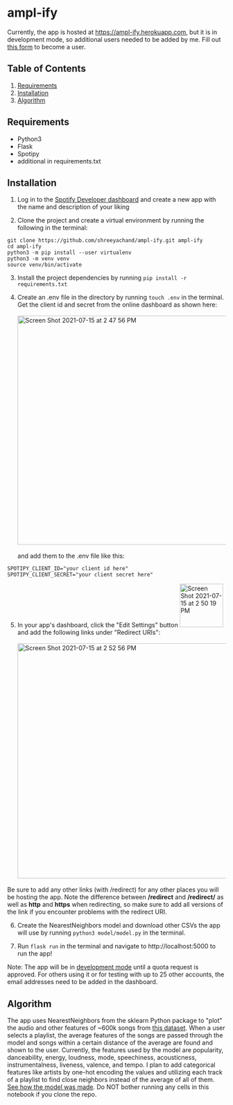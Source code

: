 # ampl-ify

Currently, the app is hosted at https://ampl-ify.herokuapp.com, but it is in development mode, so additional users needed to be added by me. Fill out [this form](https://docs.google.com/forms/d/e/1FAIpQLSeM8OUUgS0DQAx4xq5SjVxpz9AOIOKRWag70q6s8yDkpxwxhw/viewform) to become a user.

## Table of Contents
1. [Requirements](https://github.com/shreeyachand/ampl-ify#requirements)
2. [Installation](https://github.com/shreeyachand/ampl-ify#installation)
3. [Algorithm](https://github.com/shreeyachand/ampl-ify#algorithm)

## Requirements
- Python3
- Flask
- Spotipy
- additional in requirements.txt

## Installation
1. Log in to the [Spotify Developer dashboard](https://developer.spotify.com/dashboard/applications) and create a new app with the name and description of your liking

2. Clone the project and create a virtual environment by running the following in the terminal:
```
git clone https://github.com/shreeyachand/ampl-ify.git ampl-ify
cd ampl-ify
python3 -m pip install --user virtualenv
python3 -m venv venv
source venv/bin/activate
```
3. Install the project dependencies by running ```pip install -r requirements.txt```

4. Create an .env file in the directory by running ```touch .env``` in the terminal. Get the client id and secret from the online dashboard as shown here: <br><br> <img width="527" alt="Screen Shot 2021-07-15 at 2 47 56 PM" src="https://user-images.githubusercontent.com/76849512/125841169-80d21bc9-010b-43bf-9844-cd33ef85ee1f.png"> <br> <br> and add them to the .env file like this:

```
SPOTIPY_CLIENT_ID="your client id here"
SPOTIPY_CLIENT_SECRET="your client secret here"
```
5. In your app's dashboard, click the "Edit Settings" button <img width="100" alt="Screen Shot 2021-07-15 at 2 50 19 PM" src="https://user-images.githubusercontent.com/76849512/125841477-0211e73c-a3f2-4016-8752-420717d89f58.png"> and add the following links under "Redirect URIs": <br> <br> <img width="541" alt="Screen Shot 2021-07-15 at 2 52 56 PM" src="https://user-images.githubusercontent.com/76849512/125841766-a60a925f-bb37-4f00-a634-27050e212722.png">

Be sure to add any other links (with /redirect) for any other places you will be hosting the app. Note the difference between **/redirect** and **/redirect/** as well as **http** and **https** when redirecting, so make sure to add all versions of the link if you encounter problems with the redirect URI.


6. Create the NearestNeighbors model and download other CSVs the app will use by running ```python3 model/model.py``` in the terminal.

7. Run ```flask run``` in the terminal and navigate to http://localhost:5000 to run the app!

Note: The app will be in [development mode](https://developer.spotify.com/community/news/2021/05/27/improving-the-developer-and-user-experience-for-third-party-apps/) until a quota request is approved. For others using it or for testing with up to 25 other accounts, the email addresses need to be added in the dashboard.

## Algorithm
The app uses NearestNeighbors from the sklearn Python package to "plot" the audio and other features of ~600k songs from [this dataset](https://www.kaggle.com/yamaerenay/spotify-dataset-19212020-160k-tracks?select=tracks.csv). When a user selects a playlist, the average features of the songs are passed through the model and songs within a certain distance of the average are found and shown to the user. Currently, the features used by the model are popularity, danceability, energy, loudness, mode, speechiness, acousticness, instrumentalness, liveness, valence, and tempo. I plan to add categorical features like artists by one-hot encoding the values and utilizing each track of a playlist to find close neighbors instead of the average of all of them. [See how the model was made](https://github.com/shreeyachand/ampl-ify/blob/main/model/ModelingTracks.ipynb). Do NOT bother running any cells in this notebook if you clone the repo.
